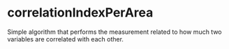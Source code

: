 # correlationIndexPerArea
Simple algorithm that performs the measurement related to how much two variables are correlated with each other.
